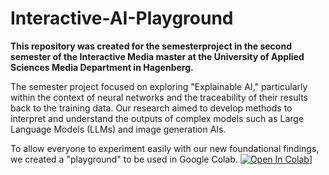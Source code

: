 # Interactive-AI-Playground

**This repository was created for the semesterproject in the second semester of the Interactive Media master at the University of Applied Sciences Media Department in Hagenberg.**

The semester project focused on exploring "Explainable AI," particularly within the context of neural networks and the traceability of their results back to the training data. Our research aimed to develop methods to interpret and understand the outputs of complex models such as Large Language Models (LLMs) and image generation AIs.

To allow everyone to experiment easily with our new foundational findings, we created a "playground" to be used in Google Colab.
[![Open In Colab](https://colab.research.google.com/assets/colab-badge.svg)](https://colab.research.google.com/github/luca-g97/Interactive-AI-Playground/blob/main/Interactive_AI_Playground.ipynb)]




